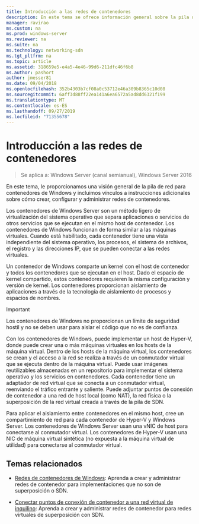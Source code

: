 ```yaml
---
title: Introducción a las redes de contenedores
description: En este tema se ofrece información general sobre la pila de red para contenedores de Windows e incluye vínculos a instrucciones adicionales sobre la creación, configuración y administración de redes de contenedor.
manager: ravirao
ms.custom: na
ms.prod: windows-server
ms.reviewer: na
ms.suite: na
ms.technology: networking-sdn
ms.tgt_pltfrm: na
ms.topic: article
ms.assetid: 318659e5-e4a5-4e46-99d6-211dfc46f6b8
ms.author: pashort
author: jmesser81
ms.date: 09/04/2018
ms.openlocfilehash: 352b4303b7cf08a0c53712e46a309b8365c10d08
ms.sourcegitcommit: 6aff3d88ff22ea141a6ea6572a5ad8dd6321f199
ms.translationtype: MT
ms.contentlocale: es-ES
ms.lasthandoff: 09/27/2019
ms.locfileid: "71355678"
---
```

# <a name="container-networking-overview"></a>Introducción a las redes de contenedores

>Se aplica a: Windows Server (canal semianual), Windows Server 2016

En este tema, le proporcionamos una visión general de la pila de red para contenedores de Windows y incluimos vínculos a instrucciones adicionales sobre cómo crear, configurar y administrar redes de contenedores.

Los contenedores de Windows Server son un método ligero de virtualización del sistema operativo que separa aplicaciones o servicios de otros servicios que se ejecutan en el mismo host de contenedor. Los contenedores de Windows funcionan de forma similar a las máquinas virtuales. Cuando está habilitado, cada contenedor tiene una vista independiente del sistema operativo, los procesos, el sistema de archivos, el registro y las direcciones IP, que se pueden conectar a las redes virtuales. 

Un contenedor de Windows comparte un kernel con el host de contenedor y todos los contenedores que se ejecutan en el host. Dado el espacio de kernel compartido, estos contenedores requieren la misma configuración y versión de kernel. Los contenedores proporcionan aislamiento de aplicaciones a través de la tecnología de aislamiento de procesos y espacios de nombres.

>[!IMPORTANT]
>Los contenedores de Windows no proporcionan un límite de seguridad hostil y no se deben usar para aislar el código que no es de confianza. 

Con los contenedores de Windows, puede implementar un host de Hyper-V, donde puede crear una o más máquinas virtuales en los hosts de la máquina virtual. Dentro de los hosts de la máquina virtual, los contenedores se crean y el acceso a la red se realiza a través de un conmutador virtual que se ejecuta dentro de la máquina virtual. Puede usar imágenes reutilizables almacenadas en un repositorio para implementar el sistema operativo y los servicios en contenedores. Cada contenedor tiene un adaptador de red virtual que se conecta a un conmutador virtual, reenviando el tráfico entrante y saliente. Puede adjuntar puntos de conexión de contenedor a una red de host local (como NAT), la red física o la superposición de la red virtual creada a través de la pila de SDN.

Para aplicar el aislamiento entre contenedores en el mismo host, cree un compartimiento de red para cada contenedor de Hyper-V y Windows Server. Los contenedores de Windows Server usan una vNIC de host para conectarse al conmutador virtual. Los contenedores de Hyper-V usan una NIC de máquina virtual sintética (no expuesta a la máquina virtual de utilidad) para conectarse al conmutador virtual. 

## <a name="related-topics"></a>Temas relacionados 

- [Redes de contenedores de Windows](https://docs.microsoft.com/virtualization/windowscontainers/container-networking/architecture): Aprenda a crear y administrar redes de contenedor para implementaciones que no son de superposición o SDN.

- [Conectar puntos de conexión de contenedor a una red virtual de inquilino](../../manage/Connect-container-endpoints-to-a-Tenant-Virtual-Network.md): Aprenda a crear y administrar redes de contenedor para redes virtuales de superposición con SDN. 